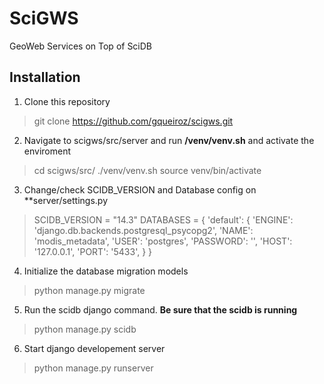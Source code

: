 # SciGWS
GeoWeb Services on Top of SciDB

## Installation

1. Clone this repository
> git clone https://github.com/gqueiroz/scigws.git

2. Navigate to scigws/src/server and run **/venv/venv.sh** and activate the enviroment
> cd scigws/src/
> ./venv/venv.sh
> source venv/bin/activate

3. Change/check SCIDB_VERSION and Database config on **server/settings.py
> SCIDB_VERSION = "14.3"
> DATABASES = {
>    'default': {
>        'ENGINE': 'django.db.backends.postgresql_psycopg2',
>        'NAME': 'modis_metadata',
>        'USER': 'postgres',
>        'PASSWORD': '',
>        'HOST': '127.0.0.1',
>        'PORT': '5433',
>    }
> }

4. Initialize the database migration models
> python manage.py migrate

5. Run the scidb django command. **Be sure that the scidb is running**
> python manage.py scidb

6. Start django developement server
> python manage.py runserver